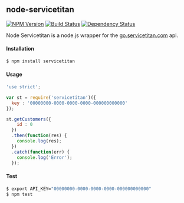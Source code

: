 ## node-servicetitan
[![NPM Version](http://img.shields.io/npm/v/servicetitan.svg?style=flat-square)](https://badge.fury.io/js/servicetitan)
[![Build Status](http://img.shields.io/travis/maxmclau/node-servicetitan/master.svg?style=flat-square)](https://travis-ci.org/maxmclau/node-servicetitan)
[![Dependency Status](http://img.shields.io/david/maxmclau/node-servicetitan.svg?style=flat-square)](https://github.com/maxmclau/node-servicetitan/blob/master/package.json)

Node Servicetitan is a node.js wrapper for the [go.servicetitan.com](https://servicetitan.com/) api.

#### Installation

```bash
$ npm install servicetitan
```

#### Usage
```js
'use strict';

var st = require('servicetitan')({
  key : '00000000-0000-0000-0000-000000000000'
});

st.getCustomers({
    id : 0
  })
  .then(function(res) {
    console.log(res);
  })
  .catch(function(err) {
    console.log('Error');
  });
```

#### Test
```bash
$ export API_KEY="00000000-0000-0000-0000-000000000000"
$ npm test 
```
